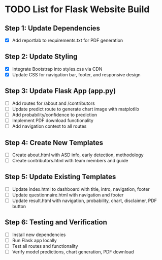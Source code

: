 # TODO List for Flask Website Build

## Step 1: Update Dependencies
- [x] Add reportlab to requirements.txt for PDF generation

## Step 2: Update Styling
- [x] Integrate Bootstrap into styles.css via CDN
- [x] Update CSS for navigation bar, footer, and responsive design

## Step 3: Update Flask App (app.py)
- [ ] Add routes for /about and /contributors
- [ ] Update predict route to generate chart image with matplotlib
- [ ] Add probability/confidence to prediction
- [ ] Implement PDF download functionality
- [ ] Add navigation context to all routes

## Step 4: Create New Templates
- [ ] Create about.html with ASD info, early detection, methodology
- [ ] Create contributors.html with team members and guide

## Step 5: Update Existing Templates
- [ ] Update index.html to dashboard with title, intro, navigation, footer
- [ ] Update questionnaire.html with navigation and footer
- [ ] Update result.html with navigation, probability, chart, disclaimer, PDF button

## Step 6: Testing and Verification
- [ ] Install new dependencies
- [ ] Run Flask app locally
- [ ] Test all routes and functionality
- [ ] Verify model predictions, chart generation, PDF download

